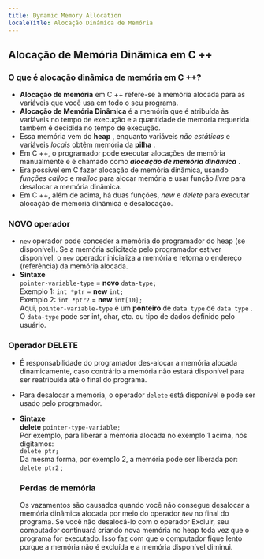 ```yaml
---
title: Dynamic Memory Allocation
localeTitle: Alocação Dinâmica de Memória
---
```

## Alocação de Memória Dinâmica em C ++

### O que é alocação dinâmica de memória em C ++?

*   **Alocação de memória** em C ++ refere-se à memória alocada para as variáveis ​​que você usa em todo o seu programa.
*   **Alocação de Memória Dinâmica** é a memória que é atribuída às variáveis ​​no tempo de execução e a quantidade de memória requerida também é decidida no tempo de execução.
*   Essa memória vem do **heap** , enquanto variáveis _não estáticas_ e variáveis _locais_ obtêm memória da **pilha** .
*   Em C ++, o programador pode executar alocações de memória manualmente e é chamado como **_alocação de memória dinâmica_** .
*   Era possível em C fazer alocação de memória dinâmica, usando _funções calloc_ e _malloc_ para alocar memória e usar função _livre_ para desalocar a memória dinâmica.
*   Em C ++, além de acima, há duas funções, _new_ e _delete_ para executar alocação de memória dinâmica e desalocação.

### NOVO operador

*   `new` operador pode conceder a memória do programador do heap (se disponível). Se a memória solicitada pelo programador estiver disponível, o `new` operador inicializa a memória e retorna o endereço (referência) da memória alocada.
*   **Sintaxe**  
    `pointer-variable-type` = **novo** `data-type;`  
    Exemplo 1: `int *ptr` = **new** `int;`  
    Exemplo 2: `int *ptr2` = **new** `int[10];`  
    Aqui, `pointer-variable-type` é um **ponteiro** de `data type` de `data type` . O `data-type` pode ser int, char, etc. ou tipo de dados definido pelo usuário.

### Operador DELETE

*   É responsabilidade do programador des-alocar a memória alocada dinamicamente, caso contrário a memória não estará disponível para ser reatribuída até o final do programa.
    
*   Para desalocar a memória, o operador `delete` está disponível e pode ser usado pelo programador.
    
*   **Sintaxe**  
    **delete** `pointer-type-variable;`  
    Por exemplo, para liberar a memória alocada no exemplo 1 acima, nós digitamos:  
    `delete ptr;`  
    Da mesma forma, por exemplo 2, a memória pode ser liberada por:  
    `delete ptr2` ;
    
    ### Perdas de memória
    
    Os vazamentos são causados ​​quando você não consegue desalocar a memória dinâmica alocada por meio do operador `New` no final do programa. Se você não desalocá-lo com o operador Excluir, seu computador continuará criando nova memória no heap toda vez que o programa for executado. Isso faz com que o computador fique lento porque a memória não é excluída e a memória disponível diminui.